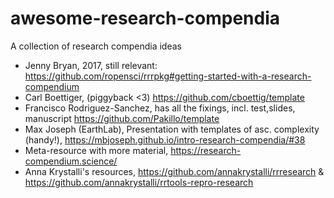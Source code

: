 # awesome-research-compendia
A collection of research compendia ideas


- Jenny Bryan, 2017, still relevant: https://github.com/ropensci/rrrpkg#getting-started-with-a-research-compendium
- Carl Boettiger, (piggyback <3) https://github.com/cboettig/template
- Francisco Rodriguez-Sanchez, has all the fixings, incl. test,slides, manuscript https://github.com/Pakillo/template
- Max Joseph (EarthLab), Presentation with templates of asc. complexity (handy!), https://mbjoseph.github.io/intro-research-compendia/#38
- Meta-resource with more material, https://research-compendium.science/
- Anna Krystalli's resources, https://github.com/annakrystalli/rrresearch & https://github.com/annakrystalli/rrtools-repro-research

